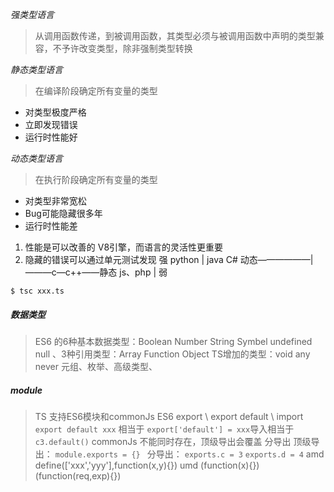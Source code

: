 _强类型语言_
> 从调用函数传递，到被调用函数，其类型必须与被调用函数中声明的类型兼容，不予许改变类型，除非强制类型转换

_静态类型语言_
> 在编译阶段确定所有变量的类型

* 对类型极度严格
* 立即发现错误
* 运行时性能好

_动态类型语言_
> 在执行阶段确定所有变量的类型

* 对类型非常宽松
* Bug可能隐藏很多年
* 运行时性能差
1. 性能是可以改善的 V8引擎，而语言的灵活性更重要
2. 隐藏的错误可以通过单元测试发现
				强
 	python |   java C#
动态——————|———c—c++——静态
	js、php	|
				弱

`$ tsc xxx.ts`

##### 数据类型
> ES6 的6种基本数据类型：Boolean  Number  String  Symbel  undefined    null   、3种引用类型：Array  Function  Object
> TS增加的类型：void  any  never  元组、枚举、高级类型、


##### module
> TS 支持ES6模块和commonJs
> ES6 export \ export default \ import
  `export default xxx` 相当于 `export['default'] = xxx`导入相当于`c3.default()`
> commonJs  不能同时存在，顶级导出会覆盖 分导出
顶级导出：
  `module.exports = {} ` 
分导出：
  `exports.c = 3`
  `exports.d = 4`
> amd  define(['xxx','yyy'],function(x,y){})
> umd  (function(x){})(function(req,exp){})

